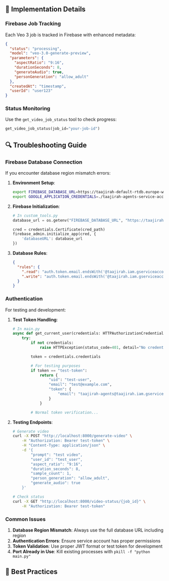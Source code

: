 ## 🔧 Implementation Details

### Firebase Job Tracking

Each Veo 3 job is tracked in Firebase with enhanced metadata:

```json
{
  "status": "processing",
  "model": "veo-3.0-generate-preview",
  "parameters": {
    "aspectRatio": "9:16",
    "durationSeconds": 8,
    "generateAudio": true,
    "personGeneration": "allow_adult"
  },
  "createdAt": "timestamp",
  "userId": "user123"
}
```

### Status Monitoring

Use the `get_video_job_status` tool to check progress:

```python
get_video_job_status(job_id="your-job-id")
```

## 🔍 Troubleshooting Guide

### Firebase Database Connection

If you encounter database region mismatch errors:

1. **Environment Setup**:

   ```bash
   export FIREBASE_DATABASE_URL=https://taajirah-default-rtdb.europe-west1.firebasedatabase.app
   export GOOGLE_APPLICATION_CREDENTIALS=./taajirah-agents-service-account.json
   ```

2. **Firebase Initialization**:

   ```python
   # In custom_tools.py
   database_url = os.getenv("FIREBASE_DATABASE_URL", "https://taajirah-default-rtdb.europe-west1.firebasedatabase.app")

   cred = credentials.Certificate(cred_path)
   firebase_admin.initialize_app(cred, {
       'databaseURL': database_url
   })
   ```

3. **Database Rules**:
   ```json
   {
     "rules": {
       ".read": "auth.token.email.endsWith('@taajirah.iam.gserviceaccount.com')",
       ".write": "auth.token.email.endsWith('@taajirah.iam.gserviceaccount.com')"
     }
   }
   ```

### Authentication

For testing and development:

1. **Test Token Handling**:

   ```python
   # In main.py
   async def get_current_user(credentials: HTTPAuthorizationCredentials = Depends(security)):
       try:
           if not credentials:
               raise HTTPException(status_code=401, detail="No credentials provided")

           token = credentials.credentials

           # For testing purposes
           if token == "test-token":
               return {
                   "uid": "test-user",
                   "email": "test@example.com",
                   "token": {
                       "email": "taajirah-agents@taajirah.iam.gserviceaccount.com"
                   }
               }

           # Normal token verification...
   ```

2. **Testing Endpoints**:

   ```bash
   # Generate video
   curl -X POST "http://localhost:8000/generate-video" \
       -H "Authorization: Bearer test-token" \
       -H "Content-Type: application/json" \
       -d '{
           "prompt": "test video",
           "user_id": "test_user",
           "aspect_ratio": "9:16",
           "duration_seconds": 8,
           "sample_count": 1,
           "person_generation": "allow_adult",
           "generate_audio": true
       }'

   # Check status
   curl -X GET "http://localhost:8000/video-status/{job_id}" \
       -H "Authorization: Bearer test-token"
   ```

### Common Issues

1. **Database Region Mismatch**: Always use the full database URL including region
2. **Authentication Errors**: Ensure service account has proper permissions
3. **Token Validation**: Use proper JWT format or test token for development
4. **Port Already in Use**: Kill existing processes with `pkill -f "python main.py"`

## 🎯 Best Practices
